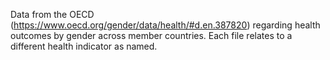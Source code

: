 Data from the OECD (https://www.oecd.org/gender/data/health/#d.en.387820) regarding health outcomes by gender across member countries.
Each file relates to a different health indicator as named. 
